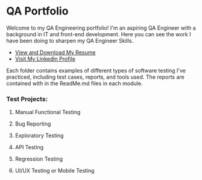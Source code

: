 # QA Portfolio

Welcome to my QA Engineering portfolio! I'm an aspiring QA Engineer with a background in IT and front-end development. Here you can see the work I have been doing to sharpen my QA Engineer Skills. 

- <a href="https://drive.google.com/file/d/1AckmRpaljUE_k3tFzlA68TBuaJ1-ra-O/view?usp=sharing" target="_blank" rel="noopener noreferrer">View and Download My Resume</a>
- <a href="https://www.linkedin.com/in/mikestaggdev/" target="_blank" rel="noopener noreferrer">Visit My LinkedIn Profile</a>

Each folder contains examples of different types of software testing I've practiced, including test cases, reports, and tools used. The reports are contained with in the ReadMe.md files in each module. 

### Test Projects:

1. Manual Functional Testing

2. Bug Reporting

3. Exploratory Testing

4. API Testing

5. Regression Testing

6. UI/UX Testing or Mobile Testing
